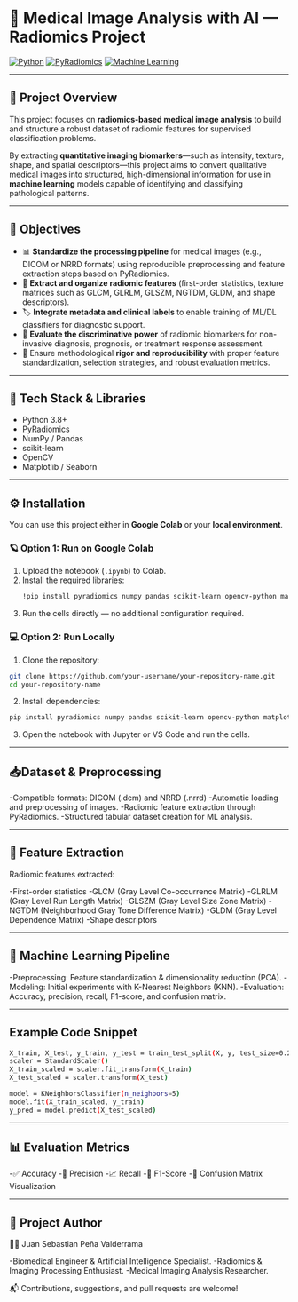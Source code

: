 # 🧠 Medical Image Analysis with AI — Radiomics Project

[![Python](https://img.shields.io/badge/Python-3.8%2B-blue)](https://www.python.org/)
[![PyRadiomics](https://img.shields.io/badge/PyRadiomics-Enabled-orange)](https://pyradiomics.readthedocs.io/)
[![Machine Learning](https://img.shields.io/badge/ML-Supervised-green)](https://scikit-learn.org/)

---

## 🧭 Project Overview

This project focuses on **radiomics-based medical image analysis** to build and structure a robust dataset of radiomic features for supervised classification problems.

By extracting **quantitative imaging biomarkers**—such as intensity, texture, shape, and spatial descriptors—this project aims to convert qualitative medical images into structured, high-dimensional information for use in **machine learning** models capable of identifying and classifying pathological patterns.

---
## 🎯 Objectives

- 📊 **Standardize the processing pipeline** for medical images (e.g., DICOM or NRRD formats) using reproducible preprocessing and feature extraction steps based on PyRadiomics.  
- 🧩 **Extract and organize radiomic features** (first-order statistics, texture matrices such as GLCM, GLRLM, GLSZM, NGTDM, GLDM, and shape descriptors).  
- 🏷️ **Integrate metadata and clinical labels** to enable training of ML/DL classifiers for diagnostic support.  
- 🧠 **Evaluate the discriminative power** of radiomic biomarkers for non-invasive diagnosis, prognosis, or treatment response assessment.  
- 🧪 Ensure methodological **rigor and reproducibility** with proper feature standardization, selection strategies, and robust evaluation metrics.

---

## 🧰 Tech Stack & Libraries

- Python 3.8+  
- [PyRadiomics](https://pyradiomics.readthedocs.io/)  
- NumPy / Pandas  
- scikit-learn  
- OpenCV  
- Matplotlib / Seaborn

---

## ⚙️ Installation

You can use this project either in **Google Colab** or your **local environment**.

### 🪐 Option 1: Run on Google Colab
1. Upload the notebook (`.ipynb`) to Colab.  
2. Install the required libraries:
   ```bash
   !pip install pyradiomics numpy pandas scikit-learn opencv-python matplotlib seaborn
   ```
3. Run the cells directly — no additional configuration required.

### 💻 Option 2: Run Locally
1. Clone the repository:
  ```bash
  git clone https://github.com/your-username/your-repository-name.git
  cd your-repository-name
  ```

2. Install dependencies:
 ```bash
pip install pyradiomics numpy pandas scikit-learn opencv-python matplotlib seaborn
```

3. Open the notebook with Jupyter or VS Code and run the cells.

---

## 📥Dataset & Preprocessing

-Compatible formats: DICOM (.dcm) and NRRD (.nrrd)
-Automatic loading and preprocessing of images.
-Radiomic feature extraction through PyRadiomics.
-Structured tabular dataset creation for ML analysis.

---

## 🧠 Feature Extraction

Radiomic features extracted:

-First-order statistics
-GLCM (Gray Level Co-occurrence Matrix)
-GLRLM (Gray Level Run Length Matrix)
-GLSZM (Gray Level Size Zone Matrix)
-NGTDM (Neighborhood Gray Tone Difference Matrix)
-GLDM (Gray Level Dependence Matrix)
-Shape descriptors

---

## 🤖 Machine Learning Pipeline

-Preprocessing: Feature standardization & dimensionality reduction (PCA).
-Modeling: Initial experiments with K-Nearest Neighbors (KNN).
-Evaluation: Accuracy, precision, recall, F1-score, and confusion matrix.

---

## Example Code Snippet

```bash
X_train, X_test, y_train, y_test = train_test_split(X, y, test_size=0.2, random_state=42)
scaler = StandardScaler()
X_train_scaled = scaler.fit_transform(X_train)
X_test_scaled = scaler.transform(X_test)

model = KNeighborsClassifier(n_neighbors=5)
model.fit(X_train_scaled, y_train)
y_pred = model.predict(X_test_scaled)
```
---

## 📊 Evaluation Metrics

-✅ Accuracy
-🧮 Precision
-📈 Recall
-🧠 F1-Score
-🔎 Confusion Matrix Visualization

---

## 📄 Project Author

👨‍💻 Juan Sebastian Peña Valderrama

-Biomedical Engineer & Artificial Intelligence Specialist. 
-Radiomics & Imaging Processing Enthusiast.
-Medical Imaging Analysis Researcher.

📬 Contributions, suggestions, and pull requests are welcome!
